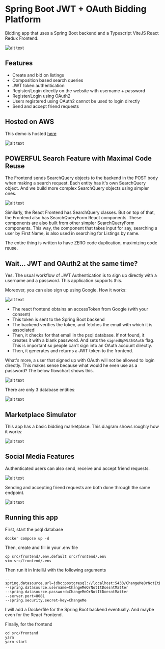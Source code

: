 # Spring Boot JWT + OAuth Bidding Platform
Bidding app that uses a Spring Boot backend and a Typescript ViteJS React Redux Frontend.

![alt text](https://raw.githubusercontent.com/oukhali99/JWT-OAuth2-Spring-Boot-React/refs/heads/main/Screenshot_20250302_012358.png)

## Features
- Create and bid on listings
- Composition based search queries
- JWT token authentication
- Register/Login directly on the website with username + password
- Register/Login using OAuth2
- Users registered using OAuth2 cannot be used to login directly
- Send and accept friend requests

## Hosted on AWS
This demo is hosted [here](https://dyqxllut1ee88.cloudfront.net/users)

![alt text](https://raw.githubusercontent.com/oukhali99/JWT-OAuth2-Spring-Boot-React/refs/heads/main/docs/AWS%20Architecture.drawio.svg)

## POWERFUL Search Feature with Maximal Code Reuse
The Frontend sends SearchQuery objects to the backend in the POST body when making a search request. Each entity has it's own SearchQuery object. And we build more complex SearchQuery objects using simpler ones.

![alt text](https://raw.githubusercontent.com/oukhali99/JWT-OAuth2-Spring-Boot-React/refs/heads/main/docs/Search.drawio.svg)

Similarly, the React Frontend has SearchQuery classes. But on top of that, the Frontend also has SearchQueryForm React components. These components are also built from other simpler SearchQueryForm components. This way, the component that takes input for say, searching a user by First Name, is also used in searching for Listings by name.

The entire thing is written to have ZERO code duplication, maximizing code reuse.


## Wait... JWT and OAuth2 at the same time?
Yes. The usual workflow of JWT Authentication is to sign up directly with a username and a password. This application supports this.

Moreover, you can also sign up using Google. How it works:

![alt text](https://raw.githubusercontent.com/oukhali99/JWT-OAuth2-Spring-Boot-React/refs/heads/main/docs/OAuth%20Authentication%20Sequence.drawio.svg)

- The react frontend obtains an accessToken from Google (with your consent)
- This token is sent to the Spring Boot backend
- The backend verifies the token, and fetches the email with which it is associated
- Then, it checks for that email in the psql database. If not found, it creates it with a blank password. And sets the ```signedUpWithOAuth``` flag. This is important so people can't sign into an OAuth account directly.
- Then, it generates and returns a JWT token to the frontend.

What's more, a user that signed up with OAuth will not be allowed to login directly. This makes sense because what would he even use as a password? The below flowchart shows this.

![alt text](https://raw.githubusercontent.com/oukhali99/JWT-OAuth2-Spring-Boot-React/refs/heads/main/docs/Authentication%20Activity.drawio.svg)

There are only 3 database entities:

![alt text](https://raw.githubusercontent.com/oukhali99/JWT-OAuth2-Spring-Boot-React/refs/heads/main/docs/Backend%20Classes.drawio.svg)

## Marketplace Simulator
This app has a basic bidding marketplace. This diagram shows roughly how it works:

![alt text](https://raw.githubusercontent.com/oukhali99/JWT-OAuth2-Spring-Boot-React/refs/heads/main/docs/Marketplace%20Sequence.drawio.svg)

## Social Media Features
Authenticated users can also send, receive and accept friend requests.

![alt text](https://raw.githubusercontent.com/oukhali99/JWT-OAuth2-Spring-Boot-React/refs/heads/main/docs/Friend%20Request%20Sequence.drawio.svg)

Sending and accepting friend requests are both done through the same endpoint.

![alt text](https://raw.githubusercontent.com/oukhali99/JWT-OAuth2-Spring-Boot-React/refs/heads/main/docs/Friend%20Request%20Activity.drawio.svg)

## Running this app
First, start the psql database
```
docker compose up -d
```

Then, create and fill in your .env file
```
cp src/frontend/.env.default src/frontend/.env
vim src/frontend/.env
```

Then run it in IntelliJ with the following arguments
```
--spring.datasource.url=jdbc:postgresql://localhost:5433/ChangeMeOrNotItDoesntMatter
--spring.datasource.username=ChangeMeOrNotItDoesntMatter
--spring.datasource.password=ChangeMeOrNotItDoesntMatter
--server.port=8081
--spring.security.secret-key=ChangeMe
```

I will add a Dockerfile for the Spring Boot backend eventually. And maybe even for the React Frontend.

Finally, for the frontend
```
cd src/frontend
yarn
yarn start
```